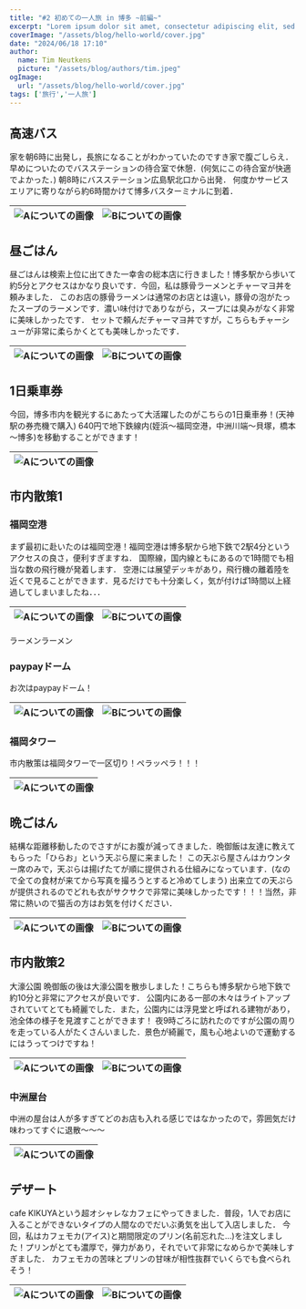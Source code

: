 ```yaml
---
title: "#2 初めての一人旅 in 博多 ~前編~"
excerpt: "Lorem ipsum dolor sit amet, consectetur adipiscing elit, sed do eiusmod tempor incididunt ut labore et dolore magna aliqua. Praesent elementum facilisis leo vel fringilla est ullamcorper eget. At imperdiet dui accumsan sit amet nulla facilities morbi tempus."
coverImage: "/assets/blog/hello-world/cover.jpg"
date: "2024/06/18 17:10"
author:
  name: Tim Neutkens
  picture: "/assets/blog/authors/tim.jpeg"
ogImage:
  url: "/assets/blog/hello-world/cover.jpg"
tags: ['旅行','一人旅']
---
```


## 高速バス

家を朝6時に出発し，長旅になることがわかっていたのですき家で腹ごしらえ． 早めについたのでバスステーションの待合室で休憩．(何気にこの待合室が快適でよかった．)
朝8時にバスステーション広島駅北口から出発． 何度かサービスエリアに寄りながら約6時間かけて博多バスターミナルに到着．

| ![Aについての画像](/assets/blog/02/blog02.JPG) | ![Bについての画像](/assets/blog/02/blog03.JPG) |
| --------------------------------------------- | --------------------------------------------- |


## 昼ごはん

昼ごはんは検索上位に出てきた一幸舎の総本店に行きました！博多駅から歩いて約5分とアクセスはかなり良いです．今回，私は豚骨ラーメンとチャーマヨ丼を頼みました． このお店の豚骨ラーメンは通常のお店とは違い，豚骨の泡がたったスープのラーメンです．濃い味付けでありながら，スープには臭みがなく非常に美味しかったです． セットで頼んだチャーマヨ丼ですが，こちらもチャーシューが非常に柔らかくとても美味しかったです．

| ![Aについての画像](/assets/blog/02/blog04.JPG) | ![Bについての画像](/assets/blog/02/blog05.JPG) |
| --------------------------------------------- | --------------------------------------------- |


## 1日乗車券
今回，博多市内を観光するにあたって大活躍したのがこちらの1日乗車券！(天神駅の券売機で購入)
640円で地下鉄線内(姪浜～福岡空港，中洲川端～貝塚，橋本～博多)を移動することができます！

| ![Aについての画像](/assets/blog/02/blog06.JPG) | 
| --------------------------------------------- |  


## 市内散策1
### 福岡空港
まず最初に赴いたのは福岡空港！福岡空港は博多駅から地下鉄で2駅4分というアクセスの良さ，便利すぎますね．
国際線，国内線ともにあるので1時間でも相当な数の飛行機が発着します． 空港には展望デッキがあり，飛行機の離着陸を近くで見ることができます．見るだけでも十分楽しく，気が付けば1時間以上経過してしまいましたね．．．

| ![Aについての画像](/assets/blog/02/blog07.JPG) | ![Bについての画像](/assets/blog/02/blog08.JPG) |
| --------------------------------------------- | --------------------------------------------- |

ラーメンラーメン
### paypayドーム
お次はpaypayドーム！

| ![Aについての画像](/assets/blog/02/blog09.JPG) | ![Bについての画像](/assets/blog/02/blog10.JPG) |
| --------------------------------------------- | --------------------------------------------- |


### 福岡タワー
市内散策は福岡タワーで一区切り！ペラッペラ！！！

| ![Aについての画像](/assets/blog/02/blog11.JPG) | 
| --------------------------------------------- | 

## 晩ごはん
結構な距離移動したのでさすがにお腹が減ってきました．晩御飯は友達に教えてもらった「ひらお」という天ぷら屋に来ました！ この天ぷら屋さんはカウンター席のみで，天ぷらは揚げたてが順に提供される仕組みになっています．(なので全ての食材が来てから写真を撮ろうとすると冷めてしまう)
出来立ての天ぷらが提供されるのでどれも衣がサクサクで非常に美味しかったです！！！当然，非常に熱いので猫舌の方はお気を付けください．

| ![Aについての画像](/assets/blog/02/blog12.JPG) | ![Bについての画像](/assets/blog/02/blog13.JPG) |
| --------------------------------------------- | --------------------------------------------- |

## 市内散策2
大濠公園
晩御飯の後は大濠公園を散歩しました！こちらも博多駅から地下鉄で約10分と非常にアクセスが良いです． 公園内にある一部の木々はライトアップされていてとても綺麗でした．また，公園内には浮見堂と呼ばれる建物があり，池全体の様子を見渡すことができます！ 夜9時ごろに訪れたのですが公園の周りを走っている人がたくさんいました．景色が綺麗で，風も心地よいので運動するにはうってつけですね！

| ![Aについての画像](/assets/blog/02/blog14.JPG) | ![Bについての画像](/assets/blog/02/blog15.JPG) |
| --------------------------------------------- | --------------------------------------------- |

### 中洲屋台
中洲の屋台は人が多すぎてどのお店も入れる感じではなかったので，雰囲気だけ味わってすぐに退散〜〜〜

| ![Aについての画像](/assets/blog/02/blog16.JPG) | 
| --------------------------------------------- | 


## デザート
cafe KIKUYAという超オシャレなカフェにやってきました．普段，1人でお店に入ることができないタイプの人間なのでだいぶ勇気を出して入店しました．
今回，私はカフェモカ(アイス)と期間限定のプリン(名前忘れた...)を注文しました！プリンがとても濃厚で，弾力があり，それでいて非常になめらかで美味しすぎました．
カフェモカの苦味とプリンの甘味が相性抜群でいくらでも食べられそう！

| ![Aについての画像](/assets/blog/02/blog17.JPG) | ![Bについての画像](/assets/blog/02/blog19.JPG) |
| --------------------------------------------- | --------------------------------------------- |
